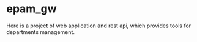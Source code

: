 # epam_gw
Here is a project of web application and rest api, which provides tools for departments management.


